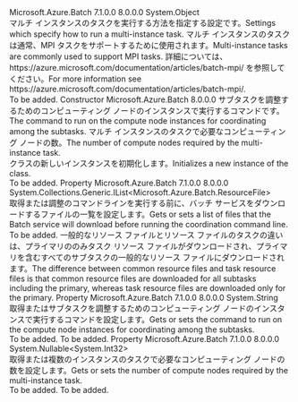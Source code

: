 <Type Name="MultiInstanceSettings" FullName="Microsoft.Azure.Batch.MultiInstanceSettings">
  <TypeSignature Language="C#" Value="public class MultiInstanceSettings" />
  <TypeSignature Language="ILAsm" Value=".class public auto ansi beforefieldinit MultiInstanceSettings extends System.Object" />
  <TypeSignature Language="DocId" Value="T:Microsoft.Azure.Batch.MultiInstanceSettings" />
  <TypeSignature Language="VB.NET" Value="Public Class MultiInstanceSettings" />
  <TypeSignature Language="F#" Value="type MultiInstanceSettings = class&#xA;    interface ITransportObjectProvider&lt;MultiInstanceSettings&gt;&#xA;    interface IPropertyMetadata&#xA;    interface IModifiable&#xA;    interface IReadOnly" />
  <AssemblyInfo>
    <AssemblyName>Microsoft.Azure.Batch</AssemblyName>
    <AssemblyVersion>7.1.0.0</AssemblyVersion>
    <AssemblyVersion>8.0.0.0</AssemblyVersion>
  </AssemblyInfo>
  <Base>
    <BaseTypeName>System.Object</BaseTypeName>
  </Base>
  <Interfaces />
  <Docs>
    <summary>
            <span data-ttu-id="d132b-101">マルチ インスタンスのタスクを実行する方法を指定する設定です。</span><span class="sxs-lookup"><span data-stu-id="d132b-101">Settings which specify how to run a multi-instance task.</span></span> <span data-ttu-id="d132b-102">マルチ インスタンスのタスクは通常、MPI タスクをサポートするために使用されます。</span><span class="sxs-lookup"><span data-stu-id="d132b-102">Multi-instance tasks are commonly used to support MPI tasks.</span></span> <span data-ttu-id="d132b-103">詳細については、https://azure.microsoft.com/documentation/articles/batch-mpi/ を参照してください。</span><span class="sxs-lookup"><span data-stu-id="d132b-103">For more information see https://azure.microsoft.com/documentation/articles/batch-mpi/.</span></span>
            </summary>
    <remarks>To be added.</remarks>
  </Docs>
  <Members>
    <Member MemberName=".ctor">
      <MemberSignature Language="C#" Value="public MultiInstanceSettings (string coordinationCommandLine, Nullable&lt;int&gt; numberOfInstances = null);" />
      <MemberSignature Language="ILAsm" Value=".method public hidebysig specialname rtspecialname instance void .ctor(string coordinationCommandLine, valuetype System.Nullable`1&lt;int32&gt; numberOfInstances) cil managed" />
      <MemberSignature Language="DocId" Value="M:Microsoft.Azure.Batch.MultiInstanceSettings.#ctor(System.String,System.Nullable{System.Int32})" />
      <MemberSignature Language="VB.NET" Value="Public Sub New (coordinationCommandLine As String, Optional numberOfInstances As Nullable(Of Integer) = null)" />
      <MemberSignature Language="F#" Value="new Microsoft.Azure.Batch.MultiInstanceSettings : string * Nullable&lt;int&gt; -&gt; Microsoft.Azure.Batch.MultiInstanceSettings" Usage="new Microsoft.Azure.Batch.MultiInstanceSettings (coordinationCommandLine, numberOfInstances)" />
      <MemberType>Constructor</MemberType>
      <AssemblyInfo>
        <AssemblyName>Microsoft.Azure.Batch</AssemblyName>
        <AssemblyVersion>8.0.0.0</AssemblyVersion>
      </AssemblyInfo>
      <Parameters>
        <Parameter Name="coordinationCommandLine" Type="System.String" />
        <Parameter Name="numberOfInstances" Type="System.Nullable&lt;System.Int32&gt;" />
      </Parameters>
      <Docs>
        <param name="coordinationCommandLine"><span data-ttu-id="d132b-104">サブタスクを調整するためのコンピューティング ノードのインスタンスで実行するコマンドです。</span><span class="sxs-lookup"><span data-stu-id="d132b-104">The command to run on the compute node instances for coordinating among the subtasks.</span></span></param>
        <param name="numberOfInstances"><span data-ttu-id="d132b-105">マルチ インスタンスのタスクで必要なコンピューティング ノードの数。</span><span class="sxs-lookup"><span data-stu-id="d132b-105">The number of compute nodes required by the multi-instance task.</span></span></param>
        <summary>
            <span data-ttu-id="d132b-106"><see cref="T:Microsoft.Azure.Batch.MultiInstanceSettings" /> クラスの新しいインスタンスを初期化します。</span><span class="sxs-lookup"><span data-stu-id="d132b-106">Initializes a new instance of the <see cref="T:Microsoft.Azure.Batch.MultiInstanceSettings" /> class.</span></span>
            </summary>
        <remarks>To be added.</remarks>
      </Docs>
    </Member>
    <Member MemberName="CommonResourceFiles">
      <MemberSignature Language="C#" Value="public System.Collections.Generic.IList&lt;Microsoft.Azure.Batch.ResourceFile&gt; CommonResourceFiles { get; set; }" />
      <MemberSignature Language="ILAsm" Value=".property instance class System.Collections.Generic.IList`1&lt;class Microsoft.Azure.Batch.ResourceFile&gt; CommonResourceFiles" />
      <MemberSignature Language="DocId" Value="P:Microsoft.Azure.Batch.MultiInstanceSettings.CommonResourceFiles" />
      <MemberSignature Language="VB.NET" Value="Public Property CommonResourceFiles As IList(Of ResourceFile)" />
      <MemberSignature Language="F#" Value="member this.CommonResourceFiles : System.Collections.Generic.IList&lt;Microsoft.Azure.Batch.ResourceFile&gt; with get, set" Usage="Microsoft.Azure.Batch.MultiInstanceSettings.CommonResourceFiles" />
      <MemberType>Property</MemberType>
      <AssemblyInfo>
        <AssemblyName>Microsoft.Azure.Batch</AssemblyName>
        <AssemblyVersion>7.1.0.0</AssemblyVersion>
        <AssemblyVersion>8.0.0.0</AssemblyVersion>
      </AssemblyInfo>
      <ReturnValue>
        <ReturnType>System.Collections.Generic.IList&lt;Microsoft.Azure.Batch.ResourceFile&gt;</ReturnType>
      </ReturnValue>
      <Docs>
        <summary>
            <span data-ttu-id="d132b-107">取得または調整のコマンドラインを実行する前に、バッチ サービスをダウンロードするファイルの一覧を設定します。</span><span class="sxs-lookup"><span data-stu-id="d132b-107">Gets or sets a list of files that the Batch service will download before running the coordination command line.</span></span>
            </summary>
        <value>To be added.</value>
        <remarks>
            <span data-ttu-id="d132b-108">一般的なリソース ファイルとリソース ファイルのタスクの違いは、プライマリののみタスク リソース ファイルがダウンロードされ、プライマリを含むすべてのサブタスクの一般的なリソース ファイルにダウンロードされます。</span><span class="sxs-lookup"><span data-stu-id="d132b-108">The difference between common resource files and task resource files is that common resource files are downloaded for all subtasks including the primary, whereas task resource files are downloaded only for the primary.</span></span>
            </remarks>
      </Docs>
    </Member>
    <Member MemberName="CoordinationCommandLine">
      <MemberSignature Language="C#" Value="public string CoordinationCommandLine { get; set; }" />
      <MemberSignature Language="ILAsm" Value=".property instance string CoordinationCommandLine" />
      <MemberSignature Language="DocId" Value="P:Microsoft.Azure.Batch.MultiInstanceSettings.CoordinationCommandLine" />
      <MemberSignature Language="VB.NET" Value="Public Property CoordinationCommandLine As String" />
      <MemberSignature Language="F#" Value="member this.CoordinationCommandLine : string with get, set" Usage="Microsoft.Azure.Batch.MultiInstanceSettings.CoordinationCommandLine" />
      <MemberType>Property</MemberType>
      <AssemblyInfo>
        <AssemblyName>Microsoft.Azure.Batch</AssemblyName>
        <AssemblyVersion>7.1.0.0</AssemblyVersion>
        <AssemblyVersion>8.0.0.0</AssemblyVersion>
      </AssemblyInfo>
      <ReturnValue>
        <ReturnType>System.String</ReturnType>
      </ReturnValue>
      <Docs>
        <summary>
            <span data-ttu-id="d132b-109">取得またはサブタスクを調整するためのコンピューティング ノードのインスタンスで実行するコマンドを設定します。</span><span class="sxs-lookup"><span data-stu-id="d132b-109">Gets or sets the command to run on the compute node instances for coordinating among the subtasks.</span></span>
            </summary>
        <value>To be added.</value>
        <remarks>To be added.</remarks>
      </Docs>
    </Member>
    <Member MemberName="NumberOfInstances">
      <MemberSignature Language="C#" Value="public Nullable&lt;int&gt; NumberOfInstances { get; set; }" />
      <MemberSignature Language="ILAsm" Value=".property instance valuetype System.Nullable`1&lt;int32&gt; NumberOfInstances" />
      <MemberSignature Language="DocId" Value="P:Microsoft.Azure.Batch.MultiInstanceSettings.NumberOfInstances" />
      <MemberSignature Language="VB.NET" Value="Public Property NumberOfInstances As Nullable(Of Integer)" />
      <MemberSignature Language="F#" Value="member this.NumberOfInstances : Nullable&lt;int&gt; with get, set" Usage="Microsoft.Azure.Batch.MultiInstanceSettings.NumberOfInstances" />
      <MemberType>Property</MemberType>
      <AssemblyInfo>
        <AssemblyName>Microsoft.Azure.Batch</AssemblyName>
        <AssemblyVersion>7.1.0.0</AssemblyVersion>
        <AssemblyVersion>8.0.0.0</AssemblyVersion>
      </AssemblyInfo>
      <ReturnValue>
        <ReturnType>System.Nullable&lt;System.Int32&gt;</ReturnType>
      </ReturnValue>
      <Docs>
        <summary>
            <span data-ttu-id="d132b-110">取得または複数のインスタンスのタスクで必要なコンピューティング ノードの数を設定します。</span><span class="sxs-lookup"><span data-stu-id="d132b-110">Gets or sets the number of compute nodes required by the multi-instance task.</span></span>
            </summary>
        <value>To be added.</value>
        <remarks>To be added.</remarks>
      </Docs>
    </Member>
  </Members>
</Type>